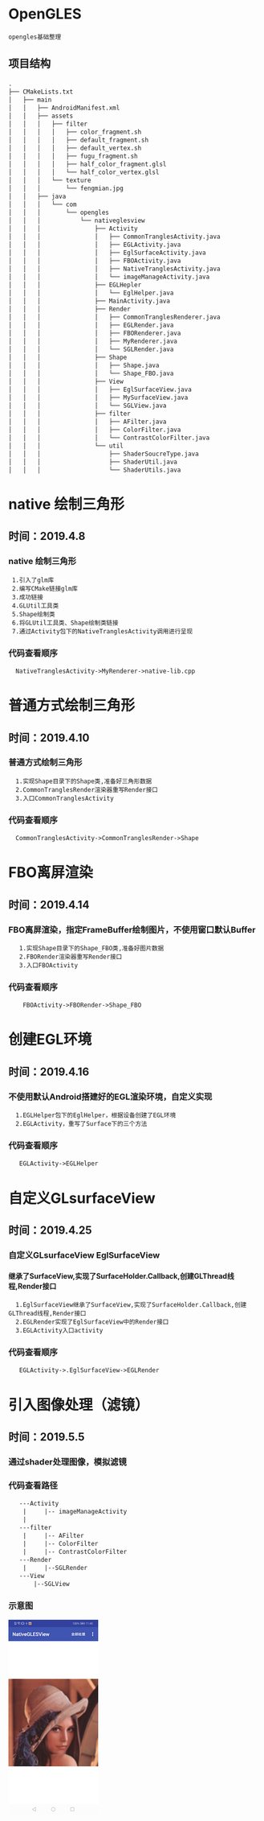 # OpenGLES
    opengles基础整理

## 项目结构

    .
    ├── CMakeLists.txt
    │   ├── main
    │   │   ├── AndroidManifest.xml
    │   │   ├── assets
    │   │   │   ├── filter
    │   │   │   │   ├── color_fragment.sh
    │   │   │   │   ├── default_fragment.sh
    │   │   │   │   ├── default_vertex.sh
    │   │   │   │   ├── fugu_fragment.sh
    │   │   │   │   ├── half_color_fragment.glsl
    │   │   │   │   └── half_color_vertex.glsl
    │   │   │   └── texture
    │   │   │       └── fengmian.jpg
    │   │   ├── java
    │   │   │   └── com
    │   │   │       └── opengles
    │   │   │           └── nativeglesview
    │   │   │               ├── Activity
    │   │   │               │   ├── CommonTranglesActivity.java
    │   │   │               │   ├── EGLActivity.java
    │   │   │               │   ├── EglSurfaceActivity.java
    │   │   │               │   ├── FBOActivity.java
    │   │   │               │   ├── NativeTranglesActivity.java
    │   │   │               │   └── imageManageActivity.java
    │   │   │               ├── EGLHepler
    │   │   │               │   └── EglHelper.java
    │   │   │               ├── MainActivity.java
    │   │   │               ├── Render
    │   │   │               │   ├── CommonTranglesRenderer.java
    │   │   │               │   ├── EGLRender.java
    │   │   │               │   ├── FBORenderer.java
    │   │   │               │   ├── MyRenderer.java
    │   │   │               │   └── SGLRender.java
    │   │   │               ├── Shape
    │   │   │               │   ├── Shape.java
    │   │   │               │   └── Shape_FBO.java
    │   │   │               ├── View
    │   │   │               │   ├── EglSurfaceView.java
    │   │   │               │   ├── MySurfaceView.java
    │   │   │               │   └── SGLView.java
    │   │   │               ├── filter
    │   │   │               │   ├── AFilter.java
    │   │   │               │   ├── ColorFilter.java
    │   │   │               │   └── ContrastColorFilter.java
    │   │   │               └── util
    │   │   │                   ├── ShaderSoucreType.java
    │   │   │                   ├── ShaderUtil.java
    │   │   │                   └── ShaderUtils.java
        
# native 绘制三角形
   ## 时间：2019.4.8
   ### native 绘制三角形
     1.引入了glm库
     2.编写CMake链接glm库
     3.成功链接
     4.GLUtil工具类
     5.Shape绘制类
     6.将GLUtil工具类、Shape绘制类链接
     7.通过Activity包下的NativeTranglesActivity调用进行呈现
   ### 代码查看顺序
      NativeTranglesActivity->MyRenderer->native-lib.cpp
# 普通方式绘制三角形
   ## 时间：2019.4.10
   ### 普通方式绘制三角形
      1.实现Shape目录下的Shape类,准备好三角形数据
      2.CommonTranglesRender渲染器重写Render接口
      3.入口CommonTranglesActivity
   ### 代码查看顺序
      CommonTranglesActivity->CommonTranglesRender->Shape
# FBO离屏渲染
   ## 时间：2019.4.14
   ### FBO离屏渲染，指定FrameBuffer绘制图片，不使用窗口默认Buffer
       1.实现Shape目录下的Shape_FBO类,准备好图片数据
       2.FBORender渲染器重写Render接口
       3.入口FBOActivity
   ### 代码查看顺序
        FBOActivity->FBORender->Shape_FBO
# 创建EGL环境
   ## 时间：2019.4.16
   ### 不使用默认Android搭建好的EGL渲染环境，自定义实现
      1.EGLHelper包下的EglHelper，根据设备创建了EGL环境
      2.EGLActivity，重写了Surface下的三个方法
   ### 代码查看顺序
       EGLActivity->EGLHelper
       
# 自定义GLsurfaceView
   ## 时间：2019.4.25
   ### 自定义GLsurfaceView EglSurfaceView
   #### 继承了SurfaceView,实现了SurfaceHolder.Callback,创建GLThread线程,Render接口
      1.EglSurfaceView继承了SurfaceView,实现了SurfaceHolder.Callback,创建GLThread线程,Render接口
      2.EGLRender实现了EglSurfaceView中的Render接口
      3.EGLActivity入口activity
   ### 代码查看顺序
       EGLActivity->.EglSurfaceView->EGLRender
#  引入图像处理（滤镜）
   ## 时间：2019.5.5
   ### 通过shader处理图像，模拟滤镜
   ### 代码查看路径
       ---Activity
        |     |-- imageManageActivity   
        |
       ---filter
        |     |-- AFilter     
        |     |-- ColorFilter
        |     |-- ContrastColorFilter
       ---Render
        |     |--SGLRender 
       ---View
           |--SGLView 
   ### 示意图
   ![示意图](READMEIMG/滤镜-模糊.png)
        
    